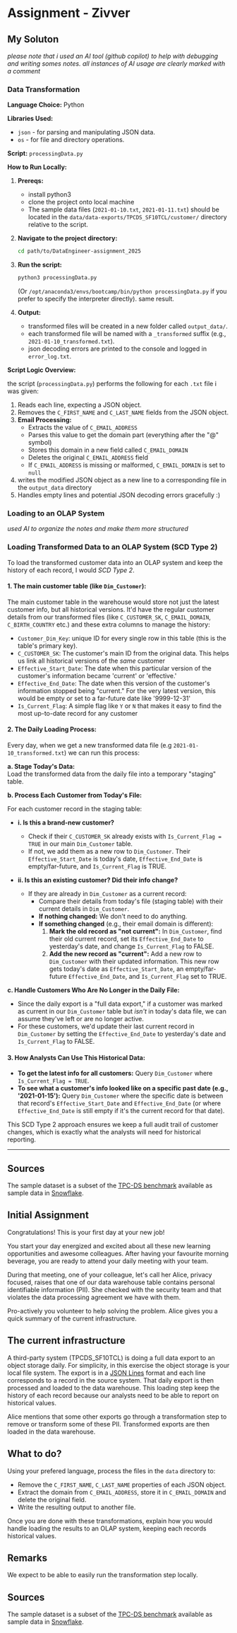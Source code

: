 # Assignment - Zivver

## My Soluton
*please note that i used an AI tool (github copilot) to help with debugging and writing somes notes. all instances of AI usage are clearly marked with a comment*

### Data Transformation
**Language Choice:** Python

**Libraries Used:**
*   `json` - for parsing and manipulating JSON data.
*   `os` - for file and directory operations.

**Script:** `processingData.py`

**How to Run Locally:**

1.  **Prereqs:**
    *   install python3
    *   clone the project onto local machine
    *   The sample data files (`2021-01-10.txt`, `2021-01-11.txt`) should be located in the `data/data-exports/TPCDS_SF10TCL/customer/` directory relative to the script.

2.  **Navigate to the project directory:**
    ```bash
    cd path/to/DataEngineer-assignment_2025 
    ```

3.  **Run the script:**
    ```bash
    python3 processingData.py 
    ```
    (Or `/opt/anaconda3/envs/bootcamp/bin/python processingData.py` if you prefer to specify the interpreter directly). same result.

4.  **Output:**
    *   transformed files will be created in a new folder called `output_data/`.
    *   each transformed file will be named with a `_transformed` suffix (e.g., `2021-01-10_transformed.txt`).
    *   json decoding errors are printed to the console and logged in `error_log.txt`.

**Script Logic Overview:**

the script (`processingData.py`) performs the following for each `.txt` file i was given:
1.  Reads each line, expecting a JSON object.
2.  Removes the `C_FIRST_NAME` and `C_LAST_NAME` fields from the JSON object.
3.  **Email Processing:**
    *   Extracts the value of `C_EMAIL_ADDRESS`
    *   Parses this value to get the domain part (everything after the "@" symbol)
    *   Stores this domain in a new field called `C_EMAIL_DOMAIN`
    *   Deletes the original `C_EMAIL_ADDRESS` field
    *   If `C_EMAIL_ADDRESS` is missing or malformed, `C_EMAIL_DOMAIN` is set to `null`
4.  writes the modified JSON object as a new line to a corresponding file in the `output_data` directory
5.  Handles empty lines and potential JSON decoding errors gracefully :)

### Loading to an OLAP System
*used AI to organize the notes and make them more structured*

### Loading Transformed Data to an OLAP System (SCD Type 2)

To load the transformed customer data into an OLAP system and keep the history of each record, I would *SCD Type 2*. 

#### 1. The main customer table (like `Dim_Customer`):

The main customer table in the warehouse would store not just the latest customer info, but all historical versions. It'd have the regular customer details from our transformed files (like `C_CUSTOMER_SK`, `C_EMAIL_DOMAIN`, `C_BIRTH_COUNTRY` etc.) and these extra columns to manage the history:

- `Customer_Dim_Key`: unique ID for every single row in this table (this is the table's primary key).
- `C_CUSTOMER_SK`: The customer's main ID from the original data. This helps us link all historical versions of the *same* customer
- `Effective_Start_Date`: The date when this particular version of the customer's information became 'current' or 'effective.'
- `Effective_End_Date`: The date when this version of the customer's information stopped being "current." For the very latest version, this would be empty or set to a far-future date like '9999-12-31' 
- `Is_Current_Flag`: A simple flag like `Y` or `N` that makes it easy to find the most up-to-date record for any customer

#### 2. The Daily Loading Process:

Every day, when we get a new transformed data file (e.g `2021-01-10_transformed.txt`) we can run this process:

**a. Stage Today's Data:**  
Load the transformed data from the daily file into a temporary "staging" table.

**b. Process Each Customer from Today's File:**

For each customer record in the staging table:

- **i. Is this a brand-new customer?**
    - Check if their `C_CUSTOMER_SK` already exists with `Is_Current_Flag = TRUE` in our main `Dim_Customer` table.
    - If not, we add them as a new row to `Dim_Customer`. Their `Effective_Start_Date` is today's date, `Effective_End_Date` is empty/far-future, and `Is_Current_Flag` is TRUE.

- **ii. Is this an existing customer? Did their info change?**
    - If they are already in `Dim_Customer` as a current record:
        - Compare their details from today's file (staging table) with their current details in `Dim_Customer`.
        - **If nothing changed:** We don't need to do anything.
        - **If something changed** (e.g., their email domain is different):
            1. **Mark the old record as "not current":** In `Dim_Customer`, find their old current record, set its `Effective_End_Date` to yesterday's date, and change `Is_Current_Flag` to FALSE.
            2. **Add the new record as "current":** Add a new row to `Dim_Customer` with their updated information. This new row gets today's date as `Effective_Start_Date`, an empty/far-future `Effective_End_Date`, and `Is_Current_Flag` set to TRUE.

**c. Handle Customers Who Are No Longer in the Daily File:**

- Since the daily export is a "full data export," if a customer was marked as current in our `Dim_Customer` table but *isn't* in today's data file, we can assume they've left or are no longer active.
- For these customers, we'd update their last current record in `Dim_Customer` by setting the `Effective_End_Date` to yesterday's date and `Is_Current_Flag` to FALSE.

#### 3. How Analysts Can Use This Historical Data:

- **To get the latest info for all customers:** Query `Dim_Customer` where `Is_Current_Flag = TRUE`.
- **To see what a customer's info looked like on a specific past date (e.g., '2021-01-15'):** Query `Dim_Customer` where the specific date is between that record's `Effective_Start_Date` and `Effective_End_Date` (or where `Effective_End_Date` is still empty if it's the current record for that date).

This SCD Type 2 approach ensures we keep a full audit trail of customer changes, which is exactly what the analysts will need for historical reporting.

---
## Sources

The sample dataset is a subset of the [TPC-DS benchmark](http://www.tpc.org/tpc_documents_current_versions/pdf/tpc-ds_v2.5.0.pdf)
available as sample data in [Snowflake](https://docs.snowflake.com/en/user-guide/sample-data-tpcds.html).


## Initial Assignment

Congratulations! This is your first day at your new job!

You start your day energized and excited about all these new learning opportunities and
awesome colleagues. After having your favourite morning beverage, you are ready to 
attend your daily meeting with your team.

During that meeting, one of your colleague, let's call her Alice, privacy focused, raises
that one of our data warehouse table contains personal identifiable information (PII).
She checked with the security team and that violates the data processing agreement we have 
with them.

Pro-actively you volunteer to help solving the problem. Alice gives you a quick summary of the current 
infrastructure.


## The current infrastructure

A third-party system (TPCDS_SF10TCL) is doing a full data export to an object storage daily.
For simplicity, in this exercise the object storage is your local file system.
The export is in a [JSON Lines](https://jsonlines.org/) format and each line corresponds to a 
record in the source system.
That daily export is then processed and loaded to the data warehouse. This loading step keep the history 
of each record because our analysts need to be able to report on historical values.

Alice mentions that some other exports go through a transformation step to remove or transform some of 
these PII. Transformed exports are then loaded in the data warehouse.


## What to do?

Using your prefered language, process the files in the `data` directory to:
- Remove the `C_FIRST_NAME`, `C_LAST_NAME` properties of each JSON object.
- Extract the domain from `C_EMAIL_ADDRESS`, store it in `C_EMAIL_DOMAIN` and delete the original field.
- Write the resulting output to another file.

Once you are done with these transformations, explain how you would handle loading the results 
to an OLAP system, keeping each records historical values.


## Remarks

We expect to be able to easily run the transformation step locally.


## Sources

The sample dataset is a subset of the [TPC-DS benchmark](http://www.tpc.org/tpc_documents_current_versions/pdf/tpc-ds_v2.5.0.pdf)
available as sample data in [Snowflake](https://docs.snowflake.com/en/user-guide/sample-data-tpcds.html).
